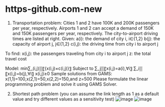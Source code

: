 # https-github.com-new
1. Transportation problem:
Cities 1 and 2 have 100K and 200K passengers per year, respectively. Airports 1 and 2 can accept a demand of 150K and 150K passengers per year, respectively. The city-to-airport driving times are listed at right.
Given: 
a(i): the demand of city i, i∈{1,2}
b(j): the capacity of airport j, j∈{1,2}
c(i,j): the driving time from city i to airport j

To find:
x(i,j): the passengers traveling from city i to airport j
z: the total travel cost

Model:
min⁡∑_(i,j)▒〖{x(i,j)×c(i,j)}〗
Subject to
∑_j▒〖x(i,j)=a(i),∀i〗
∑_i▒〖x(i,j)=b(j),∀i〗
x(i,j)≥0
Sample solutions from GAMS: x(1,1)=100,x(2,1)=50,x(2,2)=150,and z=500
Please formulate the linear programming problem and solve it using GAMS Solver.


2. Shortest path problem
(you can assume the link length as 1 as a default value and try different values as a sensitivity test)
![image](https://user-images.githubusercontent.com/89508514/137692466-8f809bbd-ff5f-486b-85af-2d53c45fbce8.png)
![image](https://user-images.githubusercontent.com/89508514/137692752-145d2da1-0e49-4b58-a7d6-750da13752a4.png)
